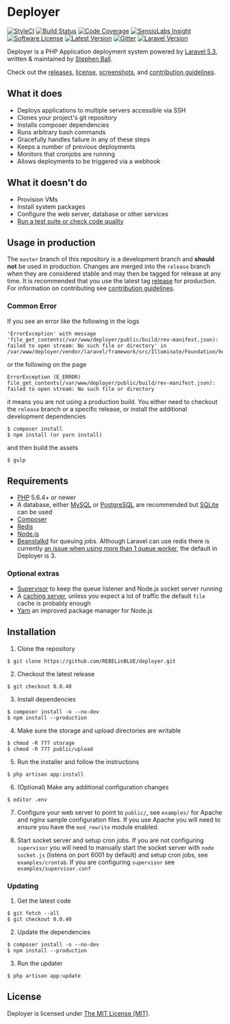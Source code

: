 # Deployer

[![StyleCI](https://styleci.io/repos/33559148/shield?style=flat-square&branch=master)](https://styleci.io/repos/33559148)
[![Build Status](https://img.shields.io/travis/REBELinBLUE/deployer/master.svg?style=flat-square)](https://travis-ci.org/REBELinBLUE/deployer)
[![Code Coverage](https://img.shields.io/codecov/c/github/REBELinBLUE/deployer/master.svg?style=flat-square)](https://codecov.io/gh/REBELinBLUE/deployer)
[![SensioLabs Insight](https://img.shields.io/sensiolabs/i/686dd98b-c0e5-465b-8f14-29b1cab47f3b.svg?style=flat-square)](https://insight.sensiolabs.com/projects/686dd98b-c0e5-465b-8f14-29b1cab47f3b)
[![Software License](https://img.shields.io/badge/license-MIT-brightgreen.svg?style=flat-square)](/LICENSE.md)
[![Latest Version](https://img.shields.io/github/release/REBELinBLUE/deployer.svg?style=flat-square)](https://github.com/REBELinBLUE/deployer/releases)
[![Gitter](https://img.shields.io/badge/chat-on%20gitter-brightgreen.svg?style=flat-square)](https://gitter.im/REBELinBLUE/deployer)
[![Laravel Version](https://shield.with.social/cc/github/REBELinBLUE/deployer/master.svg?style=flat-square)](https://packagist.org/packages/laravel/framework)



Deployer is a PHP Application deployment system powered by [Laravel 5.3](http://laravel.com), written & maintained by [Stephen Ball](https://github.com/REBELinBLUE).

Check out the [releases](https://github.com/REBELinBLUE/deployer/releases), [license](/LICENSE.md), [screenshots](/SCREENSHOTS.md), and [contribution guidelines](/.github/CONTRIBUTING.md).

## What it does

* Deploys applications to multiple servers accessible via SSH
* Clones your project's git repository
* Installs composer dependencies
* Runs arbitrary bash commands
* Gracefully handles failure in any of these steps
* Keeps a number of previous deployments
* Monitors that cronjobs are running
* Allows deployments to be triggered via a webhook

## What it doesn't do

* Provision VMs
* Install system packages
* Configure the web server, database or other services
* [Run a test suite or check code quality](http://phptesting.org)

## Usage in production

The `master` branch of this repository is a development branch and **should not** be used in production. Changes are merged into the `release` branch when they are considered stable and may then be tagged for release at any time. It is recommended that you use the latest tag [release](https://github.com/REBELinBLUE/deployer/releases) for production. For information on contributing see [contribution guidelines](/.github/CONTRIBUTING.md).

### Common Error

If you see an error like the following in the logs

```
'ErrorException' with message 'file_get_contents(/var/www/deployer/public/build/rev-manifest.json): failed to open stream: No such file or directory' in /var/www/deployer/vendor/laravel/framework/src/Illuminate/Foundation/helpers.php:343
```

or the following on the page

```
ErrorException (E_ERROR) file_get_contents(/var/www/deployer/public/build/rev-manifest.json): failed to open stream: No such file or directory
```

it means you are not using a production build. You either need to checkout the `release` branch or a specific release, or install the additional development dependencies

```shell
$ composer install
$ npm install (or yarn install)
```

and then build the assets

```shell
$ gulp
```

## Requirements

- [PHP](http://www.php.net) 5.6.4+ or newer
- A database, either [MySQL](https://www.mysql.com) or [PostgreSQL](http://www.postgresql.org) are recommended but [SQLite](https://www.sqlite.org) can be used
- [Composer](https://getcomposer.org)
- [Redis](http://redis.io)
- [Node.js](https://nodejs.org/)
- [Beanstalkd](http://kr.github.io/beanstalkd/) for queuing jobs. Although Laravel can use redis there is currently [an issue when using more than 1 queue worker](https://github.com/laravel/framework/issues/8577), the default in Deployer is 3.

### Optional extras

- [Supervisor](http://supervisord.org) to keep the queue listener and Node.js socket server running
- A [caching server](http://laravel.com/docs/5.2/cache), unless you expect a lot of traffic the default `file` cache is probably enough
- [Yarn](https://yarnpkg.com/) an improved package manager for Node.js

## Installation

1. Clone the repository

```shell
$ git clone https://github.com/REBELinBLUE/deployer.git
```

2. Checkout the latest release

```shell
$ git checkout 0.0.40
```

3. Install dependencies

```shell
$ composer install -o --no-dev
$ npm install --production
```

4. Make sure the storage and upload directories are writable

```shell
$ chmod -R 777 storage
$ chmod -R 777 public/upload
```

5. Run the installer and follow the instructions

```shell
$ php artisan app:install
```

6. (Optional) Make any additional configuration changes

```shell
$ editor .env
```

7. Configure your web server to point to `public/`, see `examples/` for Apache and nginx sample configuration files. If you use Apache you will need to ensure you have the `mod_rewrite` module enabled.

8. Start socket server and setup cron jobs.
    If you are not configuring `supervisor` you will need to manually start the socket server with `node socket.js` (listens on port 6001 by default) and setup cron jobs, see `examples/crontab`.
    If you are configuring `supervisor` see `examples/supervisor.conf`

### Updating

1. Get the latest code

```shell
$ git fetch --all
$ git checkout 0.0.40
 ```

2. Update the dependencies

```shell
$ composer install -o --no-dev
$ npm install --production
```

3. Run the updater

```shell
$ php artisan app:update
```

## License

Deployer is licensed under [The MIT License (MIT)](/LICENSE.md).
